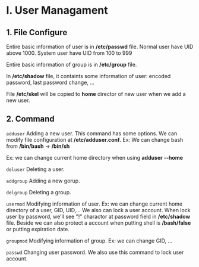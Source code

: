 # I. User Managament

## 1. File Configure

Entire basic information of user is in **/etc/passwd** file. Normal user have UID above 1000. System user have UID from 100 to 999

Entire basic information of group is in **/etc/group** file.

In **/etc/shadow** file, it containts some information of user: encoded password, last password change, ...

File **/etc/skel** will be copied to **home** director of new user when we add a new user.

## 2. Command

`adduser` 
Adding a new user. This command has some options. We can modify file configuration at **/etc/adduser.conf**. Ex: We can change bash from **/bin/bash** -> **/bin/sh**

Ex: we can change current home directory when using **adduser --home**

`deluser`
Deleting a user.

`addgroup` 
Adding a new gorup.

`delgroup`
Deleting a group.

`usermod`
Modifying information of user. Ex: we can change current home directory of a user, GID, UID,... We also can lock a user account. When lock user by password, we'll see "!" charactor at password field in **/etc/shadow** file. Beside we can also protect a account when putting shell is **/bash/false** or putting expiration date.

`groupmod`
Modifying information of group. Ex: we can change GID, ...

`passwd`
Changing user password. We also use this command to lock user account.




